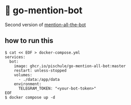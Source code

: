 # 🦄 go-mention-bot

Second version of [mention-all-the-bot](https://github.com/pischule/mention-all-bot)

## how to run this

```shell
$ cat << EOF > docker-compose.yml 
services:
  bot:
    image: ghcr.io/pischule/go-mention-all-bot:master
    restart: unless-stopped
    volumes:
      - ./data:/app/data
    environment:
      TELEGRAM_TOKEN: "<your-bot-token>"
EOF
$ docker compose up -d
```